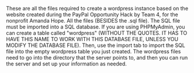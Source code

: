 These are all the files required to create a wordpress instance based on the website created during the PayPal Opportunity Hack by Team 4, for the nonprofit Amanda Hope. All the files (BESIDES the .sql file). The SQL file must be imported into a SQL database. If you are using PHPMyAdmin, you can create a table called "wordpress" (WITHOUT THE QUOTES. IT HAS TO HAVE THIS NAME TO WORK WITH THIS DATABASE FILE, UNLESS YOU MODIFY THE DATABASE FILE). Then, use the import tab to import the SQL file into the empty wordpress table you just created. The wordpress files need to go into the directory that the server points to, and then you can run the server and set up your information as needed.
